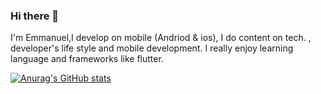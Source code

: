 ### Hi there 👋

I'm Emmanuel,I develop on mobile (Andriod & ios),  I do content on tech. , developer's life style and mobile development. I really enjoy learning language and frameworks like flutter.

[![Anurag's GitHub stats](https://github-readme-stats.vercel.app/api?username=Wave780)](https://github.com/anuraghazra/github-readme-stats)
